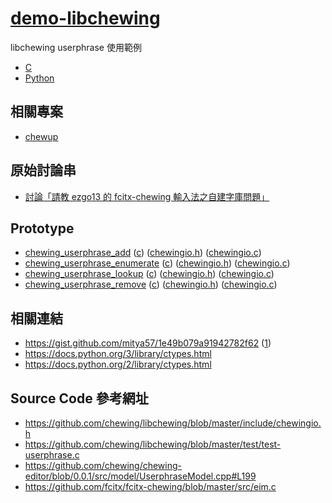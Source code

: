 
# [demo-libchewing](https://github.com/samwhelp/demo-libchewing)

libchewing userphrase 使用範例

* [C](c)
* [Python](python)

## 相關專案

* [chewup](https://github.com/samwhelp/util-chewup)

## 原始討論串

* [討論「請教 ezgo13 的 fcitx-chewing 輸入法之自建字庫問題」](https://www.ubuntu-tw.org/modules/newbb/viewtopic.php?post_id=356758#forumpost356758)


## Prototype

* [chewing_userphrase_add](python/prototype/chewing_userphrase_add/00-start/main.py) ([c](https://github.com/samwhelp/demo-libchewing/blob/master/c/prototype/chewing_userphrase_add/00-start/main.c)) ([chewingio.h](https://github.com/chewing/libchewing/blob/v0.4.0/include/chewingio.h#L531)) ([chewingio.c](https://github.com/chewing/libchewing/blob/v0.4.0/src/chewingio.c#L1985))
* [chewing_userphrase_enumerate](python/prototype/chewing_userphrase_enumerate/00-start/main.py) ([c](https://github.com/samwhelp/demo-libchewing/blob/master/c/prototype/chewing_userphrase_enumerate/00-start/main.c)) ([chewingio.h](https://github.com/chewing/libchewing/blob/v0.4.0/include/chewingio.h#L523)) ([chewingio.c](https://github.com/chewing/libchewing/blob/v0.4.0/src/chewingio.c#L1847))
* [chewing_userphrase_lookup](python/prototype/chewing_userphrase_lookup/00-start/main.py) ([c](https://github.com/samwhelp/demo-libchewing/blob/master/c/prototype/chewing_userphrase_lookup/00-start/main.c)) ([chewingio.h](https://github.com/chewing/libchewing/blob/v0.4.0/include/chewingio.h#L535)) ([chewingio.c](https://github.com/chewing/libchewing/blob/v0.4.0/src/chewingio.c#L2055))
* [chewing_userphrase_remove](python/prototype/chewing_userphrase_remove/00-start/main.py) ([c](https://github.com/samwhelp/demo-libchewing/blob/master/c/prototype/chewing_userphrase_remove/00-start/main.c)) ([chewingio.h](https://github.com/chewing/libchewing/blob/v0.4.0/include/chewingio.h#L533)) ([chewingio.c](https://github.com/chewing/libchewing/blob/v0.4.0/src/chewingio.c#L2026))


## 相關連結

* https://gist.github.com/mitya57/1e49b079a91942782f62 ([1](https://www.ubuntu-tw.org/modules/newbb/viewtopic.php?post_id=356524#forumpost356524))
* https://docs.python.org/3/library/ctypes.html
* https://docs.python.org/2/library/ctypes.html


## Source Code 參考網址

* https://github.com/chewing/libchewing/blob/master/include/chewingio.h
* https://github.com/chewing/libchewing/blob/master/test/test-userphrase.c
* https://github.com/chewing/chewing-editor/blob/0.0.1/src/model/UserphraseModel.cpp#L199
* https://github.com/fcitx/fcitx-chewing/blob/master/src/eim.c

